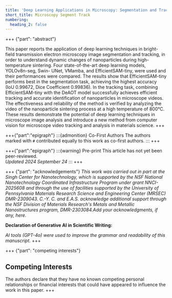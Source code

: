 ```yaml
---
title: 'Deep Learning Applications in Microscopy: Segmentation and Tracking'
short_title: Microscopy Segment Track
numbering:
  heading_2: false
---
```


+++ {"part": "abstract"} 

This paper reports the application of deep learning techniques in bright-field transmission electron microscopy image segmentation and tracking, in order to understand dynamic changes of nanoparticles during high-temperature sintering. Four state-of-the-art deep learning models, YOLOv8n-seg, Swin- UNet, VMamba, and EfficientSAM-tiny, were used and their performances were compared. The results show that EfficientSAM-tiny performs best in the segmentation task, achieving the highest accuracy (IoU 0.99672, Dice Coefficient 0.99836). In the tracking task, combining EfficientSAM-tiny with the DeAOT model successfully achieves efficient tracking and accurate identification of nanoparticles in microscope videos. The effectiveness and reliability of the method is verified by analyzing the video of the nanoparticle sintering process at a high temperature of 800°C. These results demonstrate the potential of deep learning techniques in microscope image analysis and introduce a new method from computer vision for microscope video tracking and analysis in materials science.
+++


+++{"part":"epigraph"}
:::{admonition} Co-First Authors
The authors marked with `#` contributed equally to this work as co-first authors.
:::
+++


+++{"part":"epigraph"}
:::{warning} Pre-print
This article has not yet been peer-reviewed.  
_Updated 2024 September 24_
:::
+++

+++ {"part": "acknowledgements"} 
_This work was carried out in part at the Singh Center for Nanotechnology, which is supported by the NSF National Nanotechnology Coordinated Infrastructure Program under grant NNCI-2025608 and through the use of facilities supported by the University of Pennsylvania Materials Research Science and Engineering Center (MRSEC) DMR-2309043. C.-Y. C. and E.A.S. acknowledge additional support through the NSF Division of Materials Research's Metals and Metallic Nanostructures program, DMR-2303084.Add your acknowledgments, if any, here._

**Declaration of Generative AI in Scientific Writing:**

_AI tools (GPT-4o) were used to improve the grammar and readability of this manuscript._
+++


+++ {"part": "competing interests"} 
## Competing Interests

The authors declare that they have no known competing personal relationships or financial interests that could have appeared to influence the work in this paper.
+++
